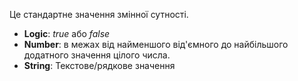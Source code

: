 Це стандартне значення змінної сутності.

- **Logic**: _true_ або _false_
- **Number**: в межах від найменшого від'ємного до найбільшого додатного значення цілого числа.
- **String**: Текстове/рядкове значення